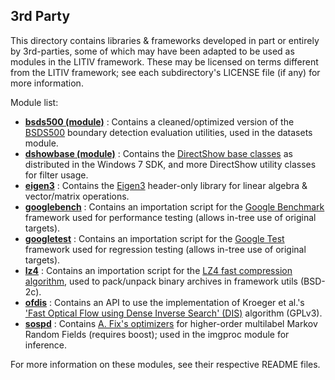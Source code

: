 3rd Party
---------
This directory contains libraries & frameworks developed in part or entirely by 3rd-parties, some of which may have been adapted to be used as modules in the LITIV framework. These may be licensed on terms different from the LITIV framework; see each subdirectory's LICENSE file (if any) for more information.

Module list:
* [**bsds500 (module)**](./bsds500/) : Contains a cleaned/optimized version of the [BSDS500](http://www.eecs.berkeley.edu/Research/Projects/CS/vision/grouping/resources.html) boundary detection evaluation utilities, used in the datasets module.
* [**dshowbase (module)**](./dshowbase/) : Contains the [DirectShow base classes](https://msdn.microsoft.com/en-us/library/windows/desktop/dd375456(v=vs.85).aspx) as distributed in the Windows 7 SDK, and more DirectShow utility classes for filter usage.
* [**eigen3**](./eigen3) : Contains the [Eigen3](http://eigen.tuxfamily.org/) header-only library for linear algebra & vector/matrix operations.
* [**googlebench**](./googlebench) : Contains an importation script for the [Google Benchmark](https://github.com/google/benchmark) framework used for performance testing (allows in-tree use of original targets).
* [**googletest**](./googletest) : Contains an importation script for the [Google Test](https://github.com/google/googletest) framework used for regression testing (allows in-tree use of original targets).
* [**lz4**](./lz4) : Contains an importation script for the [LZ4 fast compression algorithm](https://github.com/lz4/lz4), used to pack/unpack binary archives in framework utils (BSD-2c).
* [**ofdis**](./ofdis) : Contains an API to use the implementation of Kroeger et al.'s ['Fast Optical Flow using Dense Inverse Search' (DIS)](https://github.com/tikroeger/OF_DIS) algorithm (GPLv3).
* [**sospd**](./sospd) : Contains [A. Fix's optimizers](https://github.com/letterx/sospd) for higher-order multilabel Markov Random Fields (requires boost); used in the imgproc module for inference.

For more information on these modules, see their respective README files.
